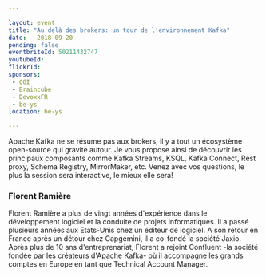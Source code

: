 ```yaml
---

layout: event
title: "Au delà des brokers: un tour de l'environnement Kafka"
date:   2018-09-20
pending: false
eventbriteId: 50211432747
youtubeId:
flickrId:
sponsors:
 - CGI
 - Braincube
 - DevoxxFR
 - be-ys
location: be-ys

---
```


Apache Kafka ne se résume pas aux brokers, il y a tout un écosystème open-source qui gravite autour. Je vous propose ainsi de découvrir les principaux composants comme Kafka Streams, KSQL, Kafka Connect, Rest proxy, Schema Registry, MirrorMaker, etc.
Venez avec vos questions, le plus la session sera interactive, le mieux elle sera!

### Florent Ramière

Florent Ramière a plus de vingt années d'expérience dans le développement logiciel et la conduite de projets informatiques. Il a passé plusieurs années aux Etats-Unis chez un éditeur de logiciel. A son retour en France après un détour chez Capgemini, il a co-fondé la société Jaxio. Après plus de 10 ans d'entreprenariat, Florent a rejoint Confluent -la société fondée par les créateurs d'Apache Kafka- où il accompagne les grands comptes en Europe en tant que Technical Account Manager.

